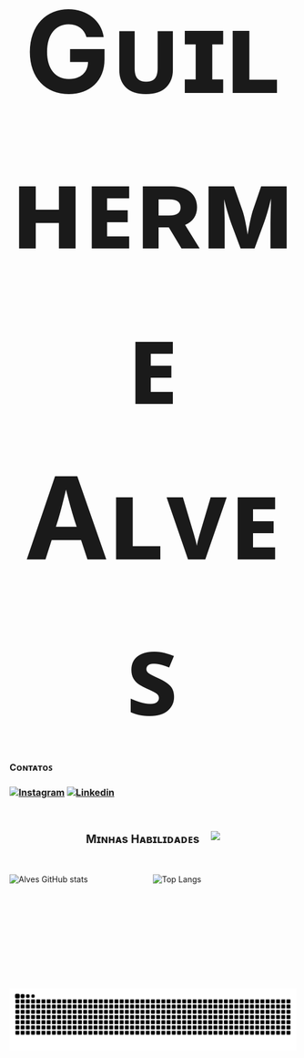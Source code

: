 

<div align="center" style="text-align:center; justify-content:center">
    <h2 style="font-size:200px; margin-bottom:20px">Gᴜɪʟʜᴇʀᴍᴇ Aʟᴠᴇꜱ</h2>
</div>



<div>
<h3 style="font-size:16px">​Cᴏɴᴛᴀᴛᴏꜱ<h3>

[![Instagram](https://img.shields.io/badge/Instagram-E4405F?style=for-the-badge&logo=instagram&logoColor=white)](https://www.instagram.com/guialv7s/) 
[![Linkedin](https://img.shields.io/badge/LinkedIn-0077B5?style=for-the-badge&logo=linkedin&logoColor=white)](www.linkedin.com/in/guilherme-alves-lima-801693281)
</div>

##

<div style="display: flex; justify-content: center; align-items: center; gap: 20px;">
    <h3 style="font-size:20px">Mɪɴʜᴀs Hᴀʙɪʟɪᴅᴀᴅᴇs</h3>
    <a href="https://skillicons.dev">
        <img src="https://skillicons.dev/icons?i=html,css,js,mysql,git,tailwind"/>
    </a>
</div>

## 

<!-- Estatísticas do git -->
<div style="display: flex">
    <img src="https://github-readme-stats.vercel.app/api?username=DevsAlves&show_icons=true&theme=dark" alt="Alves GitHub stats" style="width: 360px; height:200px">
    <img src="https://github-readme-stats.vercel.app/api/top-langs/?username=DevsAlves&layout=compact&theme=dark" alt="Top Langs" style="width: 360px; height:200px ">
</div>

<!-- Serpent -->
<div align="center">
    <picture>
      <source media="(prefers-color-scheme: dark)" srcset="https://raw.githubusercontent.com/Joao-Pedro-Git/Joao-Pedro-Git/output/github-contribution-grid-snake-dark.svg">
      <source media="(prefers-color-scheme: light)" srcset="https://raw.githubusercontent.com/Joao-Pedro-Git/Joao-Pedro-Git/output/github-contribution-grid-snake-dark.svg">
      <img align="center" alt="github contribution grid snake animation" src="https://raw.githubusercontent.com/Joao-Pedro-Git/Joao-Pedro-Git/output/github-contribution-grid-snake.svg">
    </picture>
</div>
